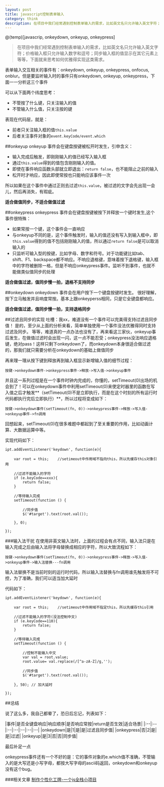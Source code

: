 ```yaml
---
layout: post
title: javascript控制表单输入
category: think
description: 在项目中我们经常遇到控制表单输入的需求，比如英文名只允许输入英文字符；价格输入框只允许输入数字和逗号；同步输入框的值显示在其它元素上等等，下面就来思考如何优雅得实现这类需求。
---
```


@(temp)[javascrip, onkeydown, onkeyup, onkeypress]

> 在项目中我们经常遇到控制表单输入的需求，比如英文名只允许输入英文字符；价格输入框只允许输入数字和逗号；同步输入框的值显示在其它元素上等等，下面就来思考如何优雅得实现这类需求。

表单输入交互相关的事件有：onkeydown, onkeyup, onkeypress, onfocus, onblur。但是要监听输入时的事件只有onkeydown, onkeyup, onkeypress，下面一一分析这三个事件

可以从下面两个纬度思考：
* 不管按了什么键，只关注输入的值
* 不管输入什么值，只关注按的键

表现在代码层，就是：
* 前者只关注输入框的值`this.value`
* 后者关注事件对象的`event.keyCode/event.which`

##onkeyup
onkeyup 事件会在键盘按键被松开时发生，引申含义：

* 输入完成后触发，即刚刚输入的值已经写入输入框
* 通过`this.value`得到的值包含刚刚输入的值。
* 即使在事件响应函数头部就立即退出：`return false`，也不能阻止之前的输入
* 松开时才响应，因此即使常按也只能响应该事件一次

所以如果在这个事件中通过正则去过滤`this.value`，被过滤的文字会先出现一会儿，然后再消失，有瑕疵。

**适合做值同步，不适合做值过滤**

##onkeypress
onkeypress 事件会在键盘按键被按下并释放一个键时发生,这个事件很特殊：

* 如果常按一个键，这个事件会一直响应
* 与onkeyup不同的是，这个事件触发时，输入的值还没有写入到输入框中，即`this.value`得到的值不包括刚刚输入的值，所以通过`return false`是可以取消输入的
* 只监听可输入型的按键，比如字母、数字和符号。对于功能键比如tab、shift、F1、backspace都不响应。不响应退格键，意味着按下退格键，输入框中的字符被删除一格，但是不响应onkeypress事件。监听不到事件，也就不能做类似值同步的处理

**适合做值过滤，值同步慢一拍，退格不支持同步**

##onkeydown
onkeydown 事件会在用户按下一个键盘按键时发生。
很好理解，按下立马触发并且响度常按。基本上跟onkeyperss相同，只是它全键盘都响应。

**适合做值过滤，值同步慢一拍，支持退格同步**

##过滤且同步的实现
吐槽：我xx，难道没有一个事件可以完美得支持过滤且同步值！
是的，至少从上面的分析来看，简单单独使用一个事件没法优雅得同时支持过滤及同步。
等等，难道真的一点办法也没有了，再来看这三家伙，onkeyup事后发生，在做值过滤时会出现一闪，这一点不能忍受；onkeypress没法响应退格键，绝对pass！这样只剩下onkeydown了，而onkeydown本身很适合做过滤的，那我们就只需要分析在onkeydown的基础上做值同步

再来理一理从按下键到释放再到输入框显示新增输入值的细节过程：

    按键->onkeydown事件->onkeypress事件->释放->写入值->onkeyup事件

并且这一系列过程是在一个事件时钟内完成的，你懂的，setTimeout(0)出场的机会到了！可以在onkeydown事件中利用setTimeout(0)来使定时器里的函数在写入值之后才触发**（setTimeout(0)不是立即执行，而是在这个时刻的所有运行时代码都执行完后立即执行）**，所以过程将变成如下：

    按键->onkeydown事件(setTimeout(fn, 0))->onkeypress事件->释放->写入值->onkeyup事件->fn调用

回想起来，setTimeout(0)在很多难题中都起到了至关重要的作用，比如动画计算、大数据运算中等。

实现代码如下：

    ipt.addEventListener('keydown', function(e){

        var root = this;    //setimeout中作用域不指向this，所以先缓存this对象引用

        //过滤不能输入的字符
        if (e.keyCode==xxx){
            return false;
        }

        //等待输入完成
        setTimeout(function () {

            //同步值
            $('#target').text(root.val());

        }, 0);

    });


###输入法干扰
在使用非英文输入法时，上面的过程会有点不同，输入法只是在输入完成之后由输入法将字母替换成相应的字符，所以大致流程如下：

    按键->onkeydown事件(setTimeout(fn, 0))->onkeypress事件->释放->写入值->onkeyup事件->输入法替换---fn调用

输入法替换不是当前时刻的运行时代码，所以输入法替换与fn调用谁先触发将不可控，为了准确，我们可以适当加大延时

代码如下：

    ipt.addEventListener('keydown', function(e){

        var root = this;    //setimeout中作用域不指定this，所以先缓存this引用

        //过滤不能输入的字符(没法控制中文)
        if (e.keyCode==110){
            return false;
        }

        //等待输入完成
        setTimeout(function () {

            //控制不能输入中文
            var val = root.value;
            root.value= val.replace(/[^a-zA-Z]/g,'');

            //同步值
            $('#target').text(root.val());

        }, 50); // 加大延时

    });


##总结

说了这么多，我自己都晕了，恐日后忘记，列表如下：

|事件|是否全键盘响应|响应顺序|是否响应常按|return是否生效|适合场景|
|:--|:--|:--|:--|:--|:--|:--|
|onkeydown|是|1|是|是|过滤且同步值|
|onkeypress|否|2|是|是|过滤|
|onkeyup|是|3|否|否|同步值|

最后补足一点

onkeypress事件还有一个不好的是：它的事件对象的e.which值不准确，不管输入的是大写还是小写字母，都按大写字母的ascii码返回，onkeydown和onkeyup没有这个bug。

###相关文章
[制作个性化工牌-一个js全栈小项目](http://webfing.github.com/design-characteristic-of-workcard)
